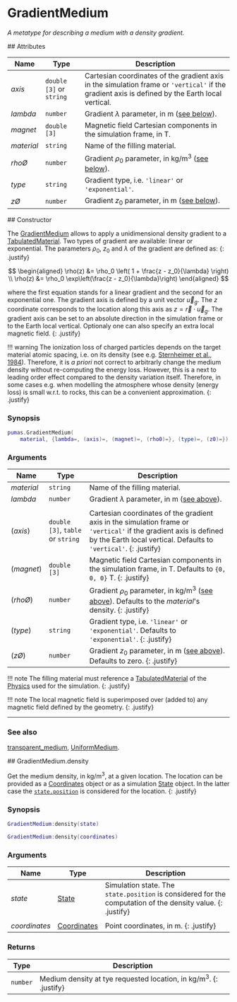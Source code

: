 # GradientMedium
_A metatype for describing a medium with a density gradient._


<div markdown="1" class="shaded-box fancy">
## Attributes

|Name|Type|Description|
|----|----|-----------|
|*axis*       |`double [3]` or `string`| Cartesian coordinates of the gradient axis in the simulation frame or `'vertical'` if the gradient axis is defined by the Earth local vertical. |
|*lambda*     |`number`                | Gradient $\lambda$ parameter, in m ([see below](#constructor)). |
|*magnet*     |`double [3]`            | Magnetic field Cartesian components in the simulation frame, in T. |
|*material*   |`string`                | Name of the filling material. |
|*rho&Oslash;*|`number`                | Gradient $\rho_0$ parameter, in kg/m<sup>3</sup> ([see below](#constructor)). |
|*type*       |`string`                | Gradient type, i.e. `'linear'` or `'exponential'`. |
|*z&Oslash;*  |`number`                | Gradient $z_0$ parameter, in m ([see below](#constructor)). |
</div>

<div markdown="1" class="shaded-box fancy">
## Constructor

The [GradientMedium](GradientMedium.md) allows to apply a unidimensional density
gradient to a [TabulatedMaterial](../physics/TabulatedMaterial.md). Two types of
gradient are available: linear or exponential. The parameters $\rho_0$, $z_0$
and $\lambda$ of the gradient are defined as:
{: .justify}

$$
\begin{aligned}
\rho(z) &= \rho_0 \left( 1 + \frac{z - z_0}{\lambda} \right) \\
\rho(z) &= \rho_0 \exp\left(\frac{z - z_0}{\lambda}\right)
\end{aligned}
$$

where the first equation stands for a linear gradient and the second for an
exponential one. The gradient axis is defined by a unit vector $\vec{u}_g$.
The $z$ coordinate corresponds to the location along this axis as $z = \vec{r}
\cdot \vec{u}_g$. The gradient axis can be set to an absolute direction in the
simulation frame or to the Earth local vertical. Optionaly one can also specify
an extra local magnetic field.
{: .justify}

!!! warning
    The ionization loss of charged particles depends on the target material
    atomic spacing, i.e. on its density (see e.g. [Sternheimer et al.,
    1984](https://doi.org/10.1016/0092-640X(84)90002-0)). Therefore, it is *a
    priori* not correct to arbitrarly change the medium density without
    re-computing the energy loss. However, this is a next to leading order
    effect compared to the density variation itself. Therefore, in some cases
    e.g. when modelling the atmosphere whose density (energy loss) is small
    w.r.t. to rocks, this can be a convenient approximation.
    {: .justify}

### Synopsis

```lua
pumas.GradientMedium(
    material, {lambda=, (axis)=, (magnet)=, (rho0)=}, (type)=, (z0)=})
```

### Arguments

|Name|Type|Description|
|----|----|-----------|
|*material*     |`string`                         | Name of the filling material. |
|*lambda*       |`number`                         | Gradient $\lambda$ parameter, in m ([see above](#constructor)). |
|||
|(*axis*)       |`double [3]`, `table` or `string`| Cartesian coordinates of the gradient axis in the simulation frame or `'vertical'` if the gradient axis is defined by the Earth local vertical. Defaults to `'vertical'`. {: .justify} |
|(*magnet*)     |`double [3]`                     | Magnetic field Cartesian components in the simulation frame, in T. Defaults to `{0, 0, 0}` T. {: .justify} |
|(*rho&Oslash;*)|`number`                         | Gradient $\rho_0$ parameter, in kg/m<sup>3</sup> ([see above](#constructor)). Defaults to the *material*'s density. {: .justify} |
|(*type*)       |`string`                         | Gradient type, i.e. `'linear'` or `'exponential'`. Defaults to `'exponential'`. {: .justify} |
|(*z&Oslash;*)  |`number`                         | Gradient $z_0$ parameter, in m ([see above](#constructor)). Defaults to zero. {: .justify} |

!!! note
    The filling material must reference a
    [TabulatedMaterial](../physics/TabulatedMaterial.md) of the
    [Physics](../physics/Physics.md) used for the simulation.
    {: .justify}

!!! note
    The local magnetic field is superimposed over (added to) any magnetic field
    defined by the geometry.
    {: .justify}

---

### See also

[transparent\_medium](transparent_medium.md),
[UniformMedium](UniformMedium.md).
</div>


<div markdown="1" class="shaded-box fancy">
## GradientMedium.density

Get the medium density, in $\text{kg} / \text{m}^3$, at a given location.
The location can be provided as a [Coordinates](../Coordinates.md) object or
as a simulation [State](../simulation/State.md) object. In the latter case the
[`state.position`](../simulation/State.md#attributes) is considered for the
location.
{: .justify}

### Synopsis
```Lua
GradientMedium:density(state)

GradientMedium:density(coordinates)
```

### Arguments

|Name|Type|Description|
|----|----|-----------|
|*state*|[State](../simulation/State.md)| Simulation state. The `state.position` is considered for the  computation of the density value. {: .justify}|
||||
|*coordinates* |[Coordinates](../Coordinates.md)| Point coordinates, in m. {: .justify}|


### Returns

|Type|Description|
|----|-----------|
|`number`| Medium density at tye requested location, in $\text{kg} / \text{m}^3$. {: .justify}|
</div>
